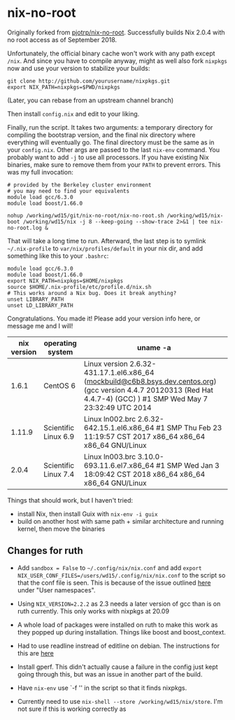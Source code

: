 nix-no-root
===========

Originally forked from [pjotrp/nix-no-root](https://github.com/pjotrp/nix-no-root).
Successfully builds Nix 2.0.4 with no root access as of September 2018.

Unfortunately, the official binary cache won't work with any path except `/nix`.
And since you have to compile anyway, might as well also
fork `nixpkgs` now and use your version to stabilize your builds:

    git clone http://github.com/yourusername/nixpkgs.git
    export NIX_PATH=nixpkgs=$PWD/nixpkgs

(Later, you can rebase from an upstream channel branch)

Then install `config.nix` and edit to your liking.

Finally, run the script. It takes two arguments: a temporary directory for
compiling the bootstrap version, and the final nix directory where everything
will eventually go. The final directory must be the same as in your
`config.nix`. Other args are passed to the last `nix-env` command. You probably
want to add `-j` to use all processors. If you have existing Nix binaries, make
sure to remove them from your `PATH` to prevent errors. This was my full
invocation:

    # provided by the Berkeley cluster environment
    # you may need to find your equivalents
    module load gcc/6.3.0
    module load boost/1.66.0

    nohup /working/wd15/git/nix-no-root/nix-no-root.sh /working/wd15/nix-boot /working/wd15/nix -j 8 --keep-going --show-trace 2>&1 | tee nix-no-root.log &

That will take a long time to run. Afterward, the last step is to symlink
`~/.nix-profile` to `var/nix/profiles/default` in your nix dir, and add
something like this to your `.bashrc`:

    module load gcc/6.3.0
    module load boost/1.66.0
    export NIX_PATH=nixpkgs=$HOME/nixpkgs
    source $HOME/.nix-profile/etc/profile.d/nix.sh
    # This works around a Nix bug. Does it break anything?
    unset LIBRARY_PATH
    unset LD_LIBRARY_PATH

Congratulations. You made it!
Please add your version info here, or message me and I will!

| nix version | operating system     | uname -a |
| ----------- | -------------------- | -------- |
| 1.6.1       | CentOS 6             | Linux version 2.6.32-431.17.1.el6.x86_64 (mockbuild@c6b8.bsys.dev.centos.org) (gcc version 4.4.7 20120313 (Red Hat 4.4.7-4) (GCC) ) #1 SMP Wed May 7 23:32:49 UTC 2014 |
| 1.11.9      | Scientific Linux 6.9 | Linux ln002.brc 2.6.32-642.15.1.el6.x86_64 #1 SMP Thu Feb 23 11:19:57 CST 2017 x86_64 x86_64 x86_64 GNU/Linux |
| 2.0.4       | Scientific Linux 7.4 | Linux ln003.brc 3.10.0-693.11.6.el7.x86_64 #1 SMP Wed Jan 3 18:09:42 CST 2018 x86_64 x86_64 x86_64 GNU/Linux |

Things that should work, but I haven't tried:

* install Nix, then install Guix with `nix-env -i guix`
* build on another host with same path + similar architecture and running kernel, then move the binaries

## Changes for ruth

 - Add `sandbox = False` to `~/.config/nix/nix.conf` and add `export
   NIX_USER_CONF_FILES=/users/wd15/.config/nix/nix.conf` to the script
   so that the conf file is seen. This is because of the issue
   outlined [here](https://nixos.wiki/wiki/Nix_Installation_Guide)
   under "User namespaces".

 - Using `NIX_VERSION=2.2.2` as 2.3 needs a later version of gcc than
   is on ruth currently. This only works with nixpkgs at 20.09

 - A whole load of packages were installed on ruth to make this work
   as they popped up during installation. Things like boost and
   boost_context.

 - Had to use readline instread of editline on debian. The
   instructions for this are
   [here](https://github.com/NixOS/nix/issues/2616#issuecomment-454948376)

 - Install gperf. This didn't actually cause a failure in the config
   just kept going through this, but was an issue in another part of
   the build.

 - Have `nix-env` use `-f '<nixpkgs>' in the script so that it finds
   nixpkgs.

 - Currently need to use `nix-shell --store
   /working/wd15/nix/store`. I'm not sure if this is working correctly
   as